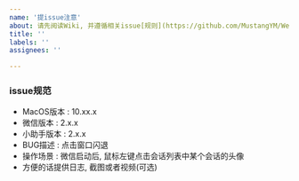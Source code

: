 ```yaml
---
name: '提issue注意'
about: 请先阅读Wiki, 并遵循相关issue[规则](https://github.com/MustangYM/WeChatExtension-ForMac/wiki/Issues%E6%B3%A8%E6%84%8F%E4%BA%8B%E9%A1%B9)
title: ''
labels: ''
assignees: ''

---
```

### issue规范
- MacOS版本 : 10.xx.x
- 微信版本 : 2.x.x
- 小助手版本 : 2.x.x
- BUG描述 : 点击窗口闪退
- 操作场景 : 微信启动后, 鼠标左键点击会话列表中某个会话的头像
- 方便的话提供日志, 截图或者视频(可选)
